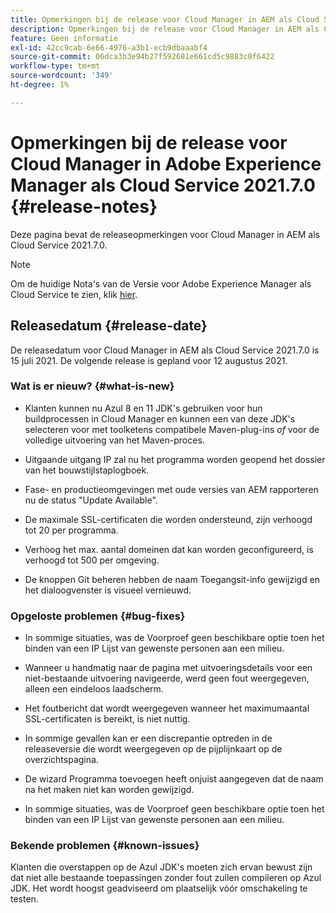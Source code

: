 ```yaml
---
title: Opmerkingen bij de release voor Cloud Manager in AEM als Cloud Service Release 2021.7.0
description: Opmerkingen bij de release voor Cloud Manager in AEM als Cloud Service Release 2021.7.0
feature: Geen informatie
exl-id: 42cc9cab-6e66-4976-a3b1-ecb9dbaaabf4
source-git-commit: 06dca3b3e94b27f592681e661cd5c9883c0f6422
workflow-type: tm+mt
source-wordcount: '349'
ht-degree: 1%

---
```


# Opmerkingen bij de release voor Cloud Manager in Adobe Experience Manager als Cloud Service 2021.7.0 {#release-notes}

Deze pagina bevat de releaseopmerkingen voor Cloud Manager in AEM als Cloud Service 2021.7.0.

>[!NOTE]
>Om de huidige Nota&#39;s van de Versie voor Adobe Experience Manager als Cloud Service te zien, klik [hier](https://experienceleague.adobe.com/docs/experience-manager-cloud-service/release-notes/release-notes/release-notes-current.html).

## Releasedatum {#release-date}

De releasedatum voor Cloud Manager in AEM als Cloud Service 2021.7.0 is 15 juli 2021.
De volgende release is gepland voor 12 augustus 2021.

### Wat is er nieuw? {#what-is-new}

* Klanten kunnen nu Azul 8 en 11 JDK&#39;s gebruiken voor hun buildprocessen in Cloud Manager en kunnen een van deze JDK&#39;s selecteren voor met toolketens compatibele Maven-plug-ins *of* voor de volledige uitvoering van het Maven-proces.

* Uitgaande uitgang IP zal nu het programma worden geopend het dossier van het bouwstijlstaplogboek.

* Fase- en productieomgevingen met oude versies van AEM rapporteren nu de status &quot;Update Available&quot;.

* De maximale SSL-certificaten die worden ondersteund, zijn verhoogd tot 20 per programma.

* Verhoog het max. aantal domeinen dat kan worden geconfigureerd, is verhoogd tot 500 per omgeving.

* De knoppen Git beheren hebben de naam Toegangsit-info gewijzigd en het dialoogvenster is visueel vernieuwd.

### Opgeloste problemen {#bug-fixes}

* In sommige situaties, was de Voorproef geen beschikbare optie toen het binden van een IP Lijst van gewenste personen aan een milieu.

* Wanneer u handmatig naar de pagina met uitvoeringsdetails voor een niet-bestaande uitvoering navigeerde, werd geen fout weergegeven, alleen een eindeloos laadscherm.

* Het foutbericht dat wordt weergegeven wanneer het maximumaantal SSL-certificaten is bereikt, is niet nuttig.

* In sommige gevallen kan er een discrepantie optreden in de releaseversie die wordt weergegeven op de pijplijnkaart op de overzichtspagina.

* De wizard Programma toevoegen heeft onjuist aangegeven dat de naam na het maken niet kan worden gewijzigd.

* In sommige situaties, was de Voorproef geen beschikbare optie toen het binden van een IP Lijst van gewenste personen aan een milieu.

### Bekende problemen {#known-issues}

Klanten die overstappen op de Azul JDK&#39;s moeten zich ervan bewust zijn dat niet alle bestaande toepassingen zonder fout zullen compileren op Azul JDK. Het wordt hoogst geadviseerd om plaatselijk vóór omschakeling te testen.

